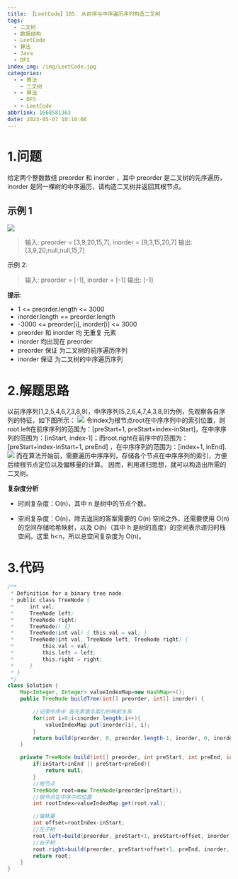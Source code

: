 ```yaml
---
title: 【LeetCode】105. 从前序与中序遍历序列构造二叉树
tags:
  - 二叉树
  - 数据结构
  - LeetCode
  - 算法
  - Java
  - DFS
index_img: /img/LeetCode.jpg
categories:
  - - 算法
    - 二叉树
  - - 算法
    - DFS
  - - LeetCode
abbrlink: 1660581363
date: 2023-05-07 10:10:08
---
```


# 1.问题
给定两个整数数组 preorder 和 inorder ，其中 preorder 是二叉树的先序遍历， inorder 是同一棵树的中序遍历，请构造二叉树并返回其根节点。
## 示例 1
![](https://img-blog.csdnimg.cn/img_convert/27dd53a0ee432768036d5aa0547dc126.jpeg#pic_center)

> 输入: preorder = [3,9,20,15,7], inorder = [9,3,15,20,7] 
> 输出: [3,9,20,null,null,15,7]

示例 2:

> 输入: preorder = [-1], inorder = [-1] 
> 输出: [-1]

 

**提示**:

- 1 <= preorder.length <= 3000
- inorder.length == preorder.length
- -3000 <= preorder[i], inorder[i] <= 3000
- preorder 和 inorder 均 无重复 元素
- inorder 均出现在 preorder
- preorder 保证 为二叉树的前序遍历序列
- inorder 保证 为二叉树的中序遍历序列
# 2.解题思路
以前序序列[1,2,5,4,6,7,3,8,9]，中序序列[5,2,6,4,7,4,3,8,9]为例，先观察各自序列的特征，如下图所示：
![](https://img-blog.csdnimg.cn/img_convert/18c55fed555c47d2f76dbbed87d615bc.png#pic_center)
令index为根节点root在中序序列中的索引位置，则root.left在前序序列的范围为：[preStart+1, preStart+index-inStart]，在中序序列的范围为：[inStart, index-1]；而root.right在前序中的范围为：[preStart+index-inStart+1, preEnd] ，在中序序列的范围为：[index+1, inEnd].
![](https://img-blog.csdnimg.cn/img_convert/4dbe56291c5c4e7cc2a12cb042025497.png#pic_center)
而在算法开始前，需要遍历中序序列，存储各个节点在中序序列的索引，方便后续根节点定位以及偏移量的计算。
因而，利用递归思想，就可以构造出所需的二叉树。

**复杂度分析**

- 时间复杂度：O(n)，其中 n 是树中的节点个数。

- 空间复杂度：O(n)，除去返回的答案需要的 O(n) 空间之外，还需要使用 O(n) 的空间存储哈希映射，以及 O(h)（其中 h 是树的高度）的空间表示递归时栈空间。这里 h<n，所以总空间复杂度为 O(n)。
# 3.代码
```java
/**
 * Definition for a binary tree node.
 * public class TreeNode {
 *     int val;
 *     TreeNode left;
 *     TreeNode right;
 *     TreeNode() {}
 *     TreeNode(int val) { this.val = val; }
 *     TreeNode(int val, TreeNode left, TreeNode right) {
 *         this.val = val;
 *         this.left = left;
 *         this.right = right;
 *     }
 * }
 */
class Solution {
    Map<Integer, Integer> valueIndexMap=new HashMap<>();
    public TreeNode buildTree(int[] preorder, int[] inorder) {

        //记录中序中 各元素值与索引的映射关系
        for(int i=0;i<inorder.length;i++){
            valueIndexMap.put(inorder[i], i);
        }
        return build(preorder, 0, preorder.length-1, inorder, 0, inorder.length-1);
    }

    private TreeNode build(int[] preorder, int preStart, int preEnd, int[] inorder, int inStart, int inEnd){
        if(inStart>inEnd || preStart>preEnd){
            return null;
        }
        //根节点
        TreeNode root=new TreeNode(preorder[preStart]);
        //根节点在中序中的位置
        int rootIndex=valueIndexMap.get(root.val);

        //偏移量
        int offset=rootIndex-inStart;
        //左子树
        root.left=build(preorder, preStart+1, preStart+offset, inorder, inStart, rootIndex-1);
        //右子树
        root.right=build(preorder, preStart+offset+1, preEnd, inorder, rootIndex+1, inEnd);
        return root;
    }
}
```
